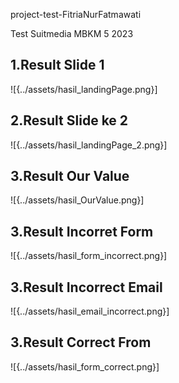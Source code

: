 project-test-FitriaNurFatmawati

Test Suitmedia MBKM 5 2023 

## **1.Result Slide 1**
![{../assets/hasil_landingPage.png}]

## **2.Result Slide ke 2**
![{../assets/hasil_landingPage_2.png}]

## **3.Result Our Value**
![{../assets/hasil_OurValue.png}]

## **3.Result Incorret Form**
![{../assets/hasil_form_incorrect.png}]

## **3.Result Incorrect Email**
![{../assets/hasil_email_incorrect.png}]

## **3.Result Correct From**
![{../assets/hasil_form_correct.png}]
